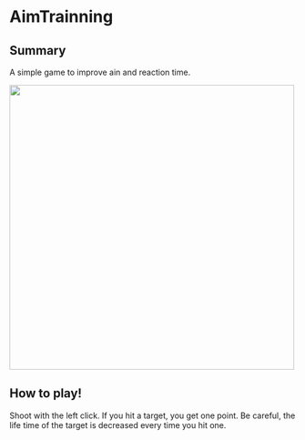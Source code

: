 # AimTrainning
## Summary

A simple game to improve ain and reaction time.

<img src="https://github.com/oscaralonsob/gdGames/assets/15985902/a43af47f-2f2d-4784-b433-2ee885df91c9" width="500" />

## How to play!

Shoot with the left click. If you hit a target, you get one point. Be careful, the life time of the target is decreased every time you hit one.
